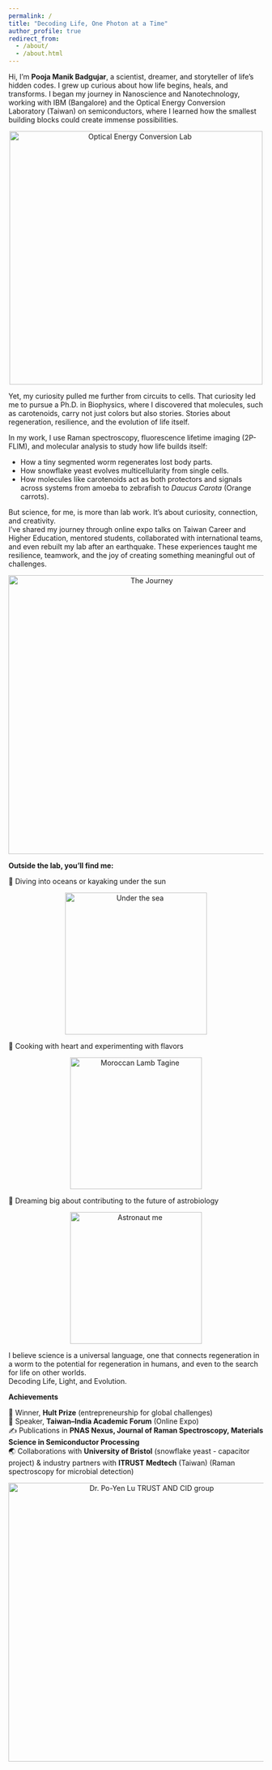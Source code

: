 ```yaml
---
permalink: /
title: "Decoding Life, One Photon at a Time"
author_profile: true
redirect_from: 
  - /about/
  - /about.html
---
```


Hi, I’m **Pooja Manik Badgujar**, a scientist, dreamer, and storyteller of life’s hidden codes. I grew up curious about how life begins, heals, and transforms. I began my journey in Nanoscience and Nanotechnology, working with IBM (Bangalore) and the Optical Energy Conversion Laboratory (Taiwan) on semiconductors, where I learned how the smallest building blocks could create immense possibilities.  

<p align="center">
  <img src="/pooja/images/OEC%20.jpg" alt="Optical Energy Conversion Lab" width="500">
</p>

Yet, my curiosity pulled me further from circuits to cells. That curiosity led me to pursue a Ph.D. in Biophysics, where I discovered that molecules, such as carotenoids, carry not just colors but also stories.  Stories about regeneration, resilience, and the evolution of life itself.  

In my work, I use Raman spectroscopy, fluorescence lifetime imaging (2P-FLIM), and molecular analysis to study how life builds itself:  
- How a tiny segmented worm regenerates lost body parts.  
- How snowflake yeast evolves multicellularity from single cells.  
- How molecules like carotenoids act as both protectors and signals across systems from amoeba to zebrafish to *Daucus Carota* (Orange carrots).  

But science, for me, is more than lab work. It’s about curiosity, connection, and creativity.  
I’ve shared my journey through online expo talks on Taiwan Career and Higher Education, mentored students, collaborated with international teams, and even rebuilt my lab after an earthquake. These experiences taught me resilience, teamwork, and the joy of creating something meaningful out of challenges.  

<p align="center">
  <img src="/pooja/images/The%20Journey.png" alt="The Journey" width="550">
</p>

**Outside the lab, you’ll find me:**  

🌊 Diving into oceans or kayaking under the sun  
<p align="center">
  <img src="/pooja/images/under%20the%20sea%20.jpg" alt="Under the sea" width="280">
</p>

🍲 Cooking with heart and experimenting with flavors  
<p align="center">
  <img src="/pooja/images/Moroccan%20Lamb%20Tagine%20(Spice%20and%20Flavours).jpg" alt="Moroccan Lamb Tagine" width="260">
</p>

🚀 Dreaming big about contributing to the future of astrobiology  
<p align="center">
  <img src="/pooja/images/Astronaut%20me.jpg" alt="Astronaut me" width="260">
</p>

I believe science is a universal language, one that connects regeneration in a worm to the potential for regeneration in humans, and even to the search for life on other worlds.  
Decoding Life, Light, and Evolution.  

**Achievements**  

🏅 Winner, **Hult Prize** (entrepreneurship for global challenges)  
🎤 Speaker, **Taiwan–India Academic Forum** (Online Expo)  
✍️ Publications in **PNAS Nexus, Journal of Raman Spectroscopy, Materials Science in Semiconductor Processing**  
🌏 Collaborations with **University of Bristol** (snowflake yeast - capacitor project) & industry partners with **ITRUST Medtech** (Taiwan) (Raman spectroscopy for microbial detection)  

<p align="center">
  <img src="/pooja/images/Dr.%20Po-Yen%20Lu%20Venture%20Partner%20iTRUST%20AND%20CID%20group.jpg" alt="Dr. Po-Yen Lu TRUST AND CID group" width="550">
</p>

